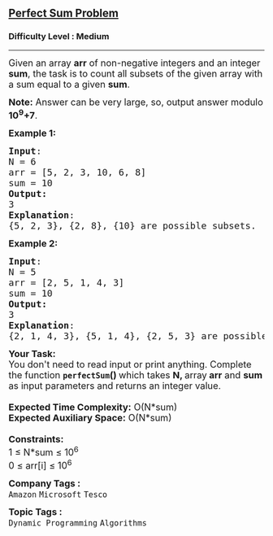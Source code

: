 <h2><a href="https://practice.geeksforgeeks.org/problems/perfect-sum-problem5633/1?utm_source=geeksforgeeks&utm_medium=ml_article_practice_tab&utm_campaign=article_practice_tab">Perfect Sum Problem</a></h2><h3>Difficulty Level : Medium</h3><hr><div class="problems_problem_content__Xm_eO"><p><span style="font-size: 18px;">Given an array <strong>arr</strong>&nbsp;of non-negative integers and an integer <strong>sum</strong>, the task is to count&nbsp;all subsets of the given array with a sum equal to a given <strong>sum</strong>.</span></p>
<p><span style="font-size: 18px;"><strong>Note:</strong> Answer can be very large, so, output answer modulo <strong>10<sup>9</sup>+7</strong>.</span></p>
<p><span style="font-size: 18px;"><strong>Example 1:</strong></span></p>
<pre><span style="font-size: 18px;"><strong>Input</strong>: <br>N = 6<br>arr = [5, 2, 3, 10, 6, 8]
sum = 10
<strong>Output:</strong> <br>3</span>
<span style="font-size: 18px;"><strong>Explanation</strong>: <br>{5, 2, 3}, {2, 8}, {10} are possible subsets.</span></pre>
<div><span style="font-size: 18px;"><strong>Example 2:</strong></span></div>
<pre><span style="font-size: 18px;"><strong>Input</strong>: <br>N = 5<br>arr = [2, 5, 1, 4, 3]
sum = 10
<strong>Output:</strong> <br>3</span>
<span style="font-size: 18px;"><strong>Explanation</strong>: <br>{2, 1, 4, 3}, {5, 1, 4}, {2, 5, 3} are possible subsets.</span></pre>
<div><span style="font-size: 18px;"><strong>Your Task:&nbsp;&nbsp;</strong><br>You don't need to read input or print anything. Complete the function <strong><code>perfectSum</code>()&nbsp;</strong>which takes <strong>N, </strong>array<strong> arr</strong>&nbsp;and <strong>sum </strong>as input parameters and returns an integer value.</span></div>
<div><span style="font-size: 18px;"><strong><br>Expected Time Complexity:</strong> O(N*sum)<br><strong>Expected Auxiliary Space:</strong> O(N*sum)<br><strong><br>Constraints:</strong><br>1 ≤ N*sum ≤ 10<sup>6</sup></span></div>
<div><span style="font-size: 18px;">0 ≤ arr[i] ≤&nbsp;10<sup>6</sup></span></div></div><p><span style=font-size:18px><strong>Company Tags : </strong><br><code>Amazon</code>&nbsp;<code>Microsoft</code>&nbsp;<code>Tesco</code>&nbsp;<br><p><span style=font-size:18px><strong>Topic Tags : </strong><br><code>Dynamic Programming</code>&nbsp;<code>Algorithms</code>&nbsp;